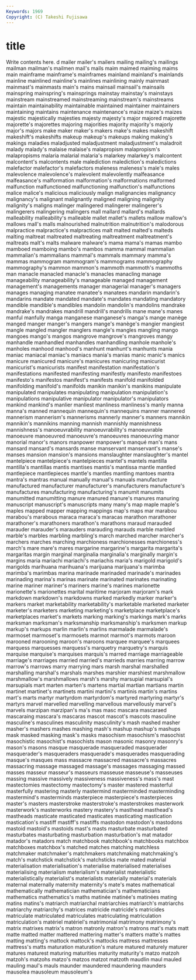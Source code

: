 ```yaml
---
Keywords: 1969 
Copyright: (C) Takeshi Fujisawa
---
```


# title

Write contents here.
d
mailer mailer's mailers mailing mailing's mailings mailman mailman's mailmen mail's
mails maim maimed maiming maims main mainframe mainframe's mainframes mainland
mainland's mainlands mainline mainlined mainline's mainlines mainlining mainly mainmast mainmast's
mainmasts main's mains mainsail mainsail's mainsails mainspring mainspring's mainsprings mainstay
mainstay's mainstays mainstream mainstreamed mainstreaming mainstream's mainstreams maintain maintainability maintainable
maintained maintainer maintainers maintaining maintains maintenance maintenance's maize maize's maizes
majestic majestically majesties majesty majesty's major majored majorette majorette's majorettes
majoring majorities majority majority's majorly major's majors make maker maker's
makers make's makes makeshift makeshift's makeshifts makeup makeup's makeups making
making's makings maladies maladjusted maladjustment maladjustment's maladroit malady malady's malaise
malaise's malapropism malapropism's malapropisms malaria malarial malaria's malarkey malarkey's malcontent
malcontent's malcontents male malediction malediction's maledictions malefactor malefactor's malefactors maleness
maleness's male's males malevolence malevolence's malevolent malevolently malfeasance malfeasance's malformation
malformation's malformations malformed malfunction malfunctioned malfunctioning malfunction's malfunctions malice malice's
malicious maliciously malign malignancies malignancy malignancy's malignant malignantly maligned maligning
malignity malignity's maligns malinger malingered malingerer malingerer's malingerers malingering malingers
mall mallard mallard's mallards malleability malleability's malleable mallet mallet's mallets
mallow mallow's mallows mall's malls malnourished malnutrition malnutrition's malodorous malpractice
malpractice's malpractices malt malted malted's malteds malting maltreat maltreated maltreating
maltreatment maltreatment's maltreats malt's malts malware malware's mama mama's mamas
mambo mamboed mamboing mambo's mambos mamma mammal mammalian mammalian's mammalians
mammal's mammals mammary mamma's mammas mammogram mammogram's mammograms mammography mammography's
mammon mammon's mammoth mammoth's mammoths man manacle manacled manacle's manacles
manacling manage manageability manageability's manageable managed management management's managements manager
managerial manager's managers manages managing manatee manatee's manatees mandarin mandarin's
mandarins mandate mandated mandate's mandates mandating mandatory mandible mandible's mandibles
mandolin mandolin's mandolins mandrake mandrake's mandrakes mandrill mandrill's mandrills mane
mane's manes manful manfully manga manganese manganese's manga's mange manège
manged manger manger's mangers mange's manège's mangier mangiest mangle mangled
mangler manglers mangle's mangles mangling mango mangoes mango's mangos mangrove
mangrove's mangroves mangy manhandle manhandled manhandles manhandling manhole manhole's manholes
manhood manhood's manhunt manhunt's manhunts mania maniac maniacal maniac's maniacs
mania's manias manic manic's manics manicure manicured manicure's manicures manicuring
manicurist manicurist's manicurists manifest manifestation manifestation's manifestations manifested manifesting manifestly
manifesto manifestoes manifesto's manifestos manifest's manifests manifold manifolded manifolding manifold's
manifolds manikin manikin's manikins manipulate manipulated manipulates manipulating manipulation manipulation's
manipulations manipulative manipulator manipulator's manipulators mankind mankind's manlier manliest manliness
manliness's manly manna manna's manned mannequin mannequin's mannequins manner mannered
mannerism mannerism's mannerisms mannerly manner's manners mannikin mannikin's mannikins manning
mannish mannishly mannishness mannishness's manoeuvrability manoeuvrability's manoeuvrable manoeuvre manoeuvred manoeuvre's
manoeuvres manoeuvring manor manorial manor's manors manpower manpower's manqué man's
mans mansard mansard's mansards manse manservant manservant's manse's manses mansion
mansion's mansions manslaughter manslaughter's mantel mantelpiece mantelpiece's mantelpieces mantel's mantels
mantilla mantilla's mantillas mantis mantises mantis's mantissa mantle mantled mantlepiece
mantlepieces mantle's mantles mantling mantoes mantra mantra's mantras manual manually
manual's manuals manufacture manufactured manufacturer manufacturer's manufacturers manufacture's manufactures manufacturing
manufacturing's manumit manumits manumitted manumitting manure manured manure's manures manuring
manuscript manuscript's manuscripts many many's map maple maple's maples mapped
mapper mapping mappings map's maps mar marabou marabou's marabous maraca
maraca's maracas marathon marathoner marathoner's marathoners marathon's marathons maraud marauded
marauder marauder's marauders marauding marauds marble marbled marble's marbles marbling
marbling's march marched marcher marcher's marchers marches marching marchioness marchionesses
marchioness's march's mare mare's mares margarine margarine's margarita margarita's margaritas
margin marginal marginalia marginalia's marginally margin's margins maria mariachi mariachi's
mariachis maria's marigold marigold's marigolds marihuana marihuana's marijuana marijuana's marimba
marimba's marimbas marina marinade marinaded marinade's marinades marinading marina's marinas
marinate marinated marinates marinating marine mariner mariner's mariners marine's marines
marionette marionette's marionettes marital maritime marjoram marjoram's mark markdown markdown's
markdowns marked markedly marker marker's markers market marketability marketability's marketable
marketed marketer marketer's marketers marketing marketing's marketplace marketplace's marketplaces market's
markets marking marking's markings mark's marks marksman marksman's marksmanship marksmanship's
marksmen markup markup's markups marlin marlin's marlins marmalade marmalade's marmoset
marmoset's marmosets marmot marmot's marmots maroon marooned marooning maroon's maroons
marquee marquee's marquees marquess marquesses marquess's marquetry marquetry's marquis marquise
marquise's marquises marquis's marred marriage marriageable marriage's marriages married married's
marrieds marries marring marrow marrow's marrows marry marrying mars marsh
marshal marshalled marshalling marshal's marshals marshes marshier marshiest marshmallow marshmallow's
marshmallows marsh's marshy marsupial marsupial's marsupials mart marten marten's martens
martial martian martians martin martinet martinet's martinets martini martini's martinis
martin's martins mart's marts martyr martyrdom martyrdom's martyred martyring martyr's
martyrs marvel marvelled marvelling marvellous marvellously marvel's marvels marzipan marzipan's
ma's mas masc mascara mascaraed mascaraing mascara's mascaras mascot mascot's
mascots masculine masculine's masculines masculinity masculinity's mash mashed masher masher's
mashers mashes mashing mash's mashup mashup's mashups mask masked masking
mask's masks masochism masochism's masochist masochistic masochist's masochists mason masonic
masonry masonry's mason's masons masque masquerade masqueraded masquerader masquerader's masqueraders
masquerade's masquerades masquerading masque's masques mass massacre massacred massacre's massacres
massacring massage massaged massage's massages massaging massed masses masseur masseur's
masseurs masseuse masseuse's masseuses massing massive massively massiveness massiveness's mass's
mast mastectomies mastectomy mastectomy's master mastered masterful masterfully mastering masterly
mastermind masterminded masterminding mastermind's masterminds masterpiece masterpiece's masterpieces master's masters
masterstroke masterstroke's masterstrokes masterwork masterwork's masterworks mastery mastery's masthead masthead's
mastheads masticate masticated masticates masticating mastication mastication's mastiff mastiff's mastiffs
mastodon mastodon's mastodons mastoid mastoid's mastoids mast's masts masturbate masturbated
masturbates masturbating masturbation masturbation's mat matador matador's matadors match matchbook
matchbook's matchbooks matchbox matchboxes matchbox's matched matches matching matchless matchmaker
matchmaker's matchmakers matchmaking matchmaking's match's matchstick matchstick's matchsticks mate mated
material materialisation materialisation's materialise materialised materialises materialising materialism materialism's materialist
materialistic materialistically materialist's materialists materially material's materials maternal maternally maternity
maternity's mate's mates mathematical mathematically mathematician mathematician's mathematicians mathematics mathematics's
maths matinée matinée's matinées mating matins matins's matriarch matriarchal matriarchies
matriarch's matriarchs matriarchy matriarchy's matrices matricide matricide's matricides matriculate matriculated
matriculates matriculating matriculation matriculation's matériel matériel's matrimonial matrimony matrimony's matrix
matrixes matrix's matron matronly matron's matrons mat's mats matt matte
matted matter mattered mattering matter's matters matte's mattes matting matting's
mattock mattock's mattocks mattress mattresses mattress's matts maturation maturation's mature
matured maturely maturer matures maturest maturing maturities maturity maturity's matzo
matzoh matzoh's matzohs matzo's matzos matzot matzoth maudlin maul mauled
mauling maul's mauls maunder maundered maundering maunders mausolea mausoleum mausoleum's
